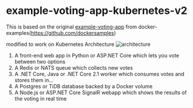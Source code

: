 # example-voting-app-kubernetes-v2

This is based on the original [example-voting-app](https://github.com/dockersamples/example-voting-app) from docker-examples(https://github.com/dockersamples)

modified to work on Kubernetes
Architecture
![architecture](https://user-images.githubusercontent.com/73242630/176510583-31e07f9e-d819-4305-84fa-4457486f81db.png)

1. A front-end web app in Python or ASP.NET Core which lets you vote between two options
2. A Redis or NATS queue which collects new votes
3. A .NET Core, Java or .NET Core 2.1 worker which consumes votes and stores them in…
4. A Postgres or TiDB database backed by a Docker volume
5. A Node.js or ASP.NET Core SignalR webapp which shows the results of the voting in real time
